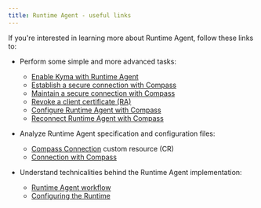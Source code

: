 ```yaml
---
title: Runtime Agent - useful links
---
```


If you're interested in learning more about Runtime Agent, follow these links to:

- Perform some simple and more advanced tasks:

    - [Enable Kyma with Runtime Agent](../../../04-operation-guides/operations/ra-01-enable-kyma-with-runtime-agent.md)
    - [Establish a secure connection with Compass](../../../03-tutorials/00-application-connectivity/ra-01-establish-secure-connection-with-compass.md)
    - [Maintain a secure connection with Compass](../../../03-tutorials/00-application-connectivity/ra-02-maintain-secure-connection-with-compass.md)
    - [Revoke a client certificate (RA)](../../../03-tutorials/00-application-connectivity/ra-03-revoke-client-certificate.md)
    - [Configure Runtime Agent with Compass](../../../03-tutorials/00-application-connectivity/ra-04-configure-runtime-agent-with-compass.md)
    - [Reconnect Runtime Agent with Compass](../../../03-tutorials/00-application-connectivity/ra-05-reconnect-runtime-agent-with-compass.md)
    
- Analyze Runtime Agent specification and configuration files:

    - [Compass Connection](../../../05-technical-reference/00-custom-resources/ra-01-compassconnection.md) custom resource (CR)
    - [Connection with Compass](../../../05-technical-reference/00-configuration-parameters/ra-01-connection-with-compass.md) 

- Understand technicalities behind the Runtime Agent implementation:

    - [Runtime Agent workflow](../../../05-technical-reference/00-architecture/ra-01-runtime-agent-workflow.md)
    - [Configuring the Runtime](../../../05-technical-reference/ra-01-configuring-runtime.md)